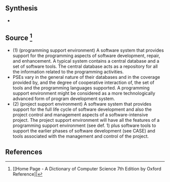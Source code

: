 ## Synthesis
- 
## Source [^1]
- (1) (programming support environment) A software system that provides support for the programming aspects of software development, repair, and enhancement. A typical system contains a central database and a set of software tools. The central database acts as a repository for all the information related to the programming activities.
- PSEs vary in the general nature of their databases and in the coverage provided by, and the degree of cooperative interaction of, the set of tools and the programming languages supported. A programming support environment might be considered as a more technologically advanced form of program development system.
- (2) (project support environment) A software system that provides support for the full life cycle of software development and also the project control and management aspects of a software-intensive project. The project support environment will have all the features of a programming support environment (see def. 1) plus software tools to support the earlier phases of software development (see CASE) and tools associated with the management and control of the project.
## References

[^1]: [[Home Page - A Dictionary of Computer Science 7th Edition by Oxford Reference]]